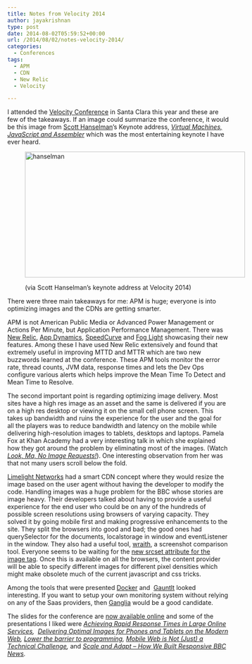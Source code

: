 ```yaml
---
title: Notes from Velocity 2014
author: jayakrishnan
type: post
date: 2014-08-02T05:59:52+00:00
url: /2014/08/02/notes-velocity-2014/
categories:
  - Conferences
tags:
  - APM
  - CDN
  - New Relic
  - Velocity

---
```

I attended the [Velocity Conference][1] in Santa Clara this year and these are few of the takeaways. If an image could summarize the conference, it would be this image from [Scott Hanselman][2]’s Keynote address, [_Virtual Machines, JavaScript and Assembler_][3] which was the most entertaining keynote I have ever heard.<figure id="attachment_4" aria-describedby="caption-attachment-4" style="width: 500px" class="wp-caption aligncenter">

[<img loading="lazy" class="wp-image-4 size-full" src="https://i2.wp.com/www.shooonya.org/wp-content/uploads/2014/08/hanselman.png?resize=500%2C286" alt="hanselman" width="500" height="286" data-recalc-dims="1" />][4]<figcaption id="caption-attachment-4" class="wp-caption-text">(via Scott Hanselman&#8217;s keynote address at Velocity 2014)</figcaption></figure> 

There were three main takeaways for me: APM is huge; everyone is into optimizing images and the CDNs are getting smarter.

APM is not American Public Media or Advanced Power Management or Actions Per Minute, but Application Performance Management. There was [New Relic][5], [App Dynamics][6], [SpeedCurve][7] and [Fog Light][8] showcasing their new features. Among these I have used New Relic extensively and found that extremely useful in improving MTTD and MTTR which are two new buzzwords learned at the conference. These APM tools monitor the error rate, thread counts, JVM data, response times and lets the Dev Ops configure various alerts which helps improve the Mean Time To Detect and Mean Time to Resolve.

The second important point is regarding optimizing image delivery. Most sites have a high res image as an asset and the same is delivered if you are on a high res desktop or viewing it on the small cell phone screen. This takes up bandwidth and ruins the experience for the user and the goal for all the players was to reduce bandwidth and latency on the mobile while delivering high-resolution images to tablets, desktops and laptops. Pamela Fox at Khan Academy had a very interesting talk in which she explained how they got around the problem by eliminating most of the images. (Watch [_Look, Ma, No Image Requests!_][9]). One interesting observation from her was that not many users scroll below the fold.

[Limelight Networks][10] had a smart CDN concept where they would resize the image based on the user agent without having the developer to modify the code. Handling images was a huge problem for the BBC whose stories are image heavy. Their developers talked about having to provide a useful experience for the end user who could be on any of the hundreds of possible screen resolutions using browsers of varying capacity. They solved it by going mobile first and making progressive enhancements to the site. They split the browsers into good and bad; the good ones had querySelector for the documents, localstorage in window and eventListener in the window. They also had a useful tool, [wraith][11], a screenshot comparison tool. Everyone seems to be waiting for the [new srcset attribute for the image tag][12]. Once this is available on all the browsers, the content provider will be able to specify different images for different pixel densities which might make obsolete much of the current javascript and css tricks.

Among the tools that were presented [Docker][13] and  [Gauntlt][14] looked interesting. If you want to setup your own monitoring system without relying on any of the Saas providers, then [Ganglia][15] would be a good candidate.

The slides for the conference are [now available online][16] and some of the presentations I liked were [_Achieving Rapid Response Times in Large Online Services_][17]_,  _[_Delivering Optimal Images for Phones and Tablets on the Modern Web_][18]_,_ [_Lower the barrier to programming_][19]_,_ [_Mobile Web is Not (Just) a Technical Challenge_][20]_,_ and [_Scale and Adapt &#8211; How We Built Responsive BBC News_][21]_._

 [1]: http://velocityconf.com/velocity2014
 [2]: http://www.hanselman.com/
 [3]: https://www.youtube.com/watch?v=FZYrlKbkLe8
 [4]: https://i2.wp.com/www.shooonya.org/wp-content/uploads/2014/08/hanselman.png
 [5]: http://newrelic.com/
 [6]: http://www.appdynamics.com/
 [7]: http://speedcurve.com/
 [8]: http://www.quest.com/foglight/
 [9]: https://speakerdeck.com/pamelafox/look-ma-no-image-requests
 [10]: http://www.limelight.com/
 [11]: https://github.com/BBC-News/wraith
 [12]: http://www.smashingmagazine.com/2013/08/21/webkit-implements-srcset-and-why-its-a-good-thing/
 [13]: https://www.docker.com/
 [14]: http://gauntlt.org/
 [15]: http://ganglia.sourceforge.net/
 [16]: http://velocityconf.com/velocity2014/public/schedule/proceedings
 [17]: http://velocityconf.com/velocity2014/public/schedule/detail/34266
 [18]: http://velocityconf.com/velocity2014/public/schedule/detail/35192
 [19]: http://velocityconf.com/velocity2014/public/schedule/detail/34537
 [20]: http://velocityconf.com/velocity2014/public/schedule/detail/33957
 [21]: http://velocityconf.com/velocity2014/public/schedule/detail/35177